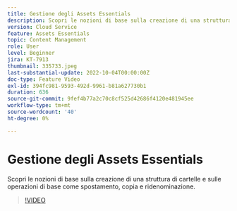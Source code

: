 ```yaml
---
title: Gestione degli Assets Essentials
description: Scopri le nozioni di base sulla creazione di una struttura di cartelle e sulle operazioni di base come spostamento, copia e ridenominazione.
version: Cloud Service
feature: Assets Essentials
topic: Content Management
role: User
level: Beginner
jira: KT-7913
thumbnail: 335733.jpeg
last-substantial-update: 2022-10-04T00:00:00Z
doc-type: Feature Video
exl-id: 394fc981-9593-492d-9961-b81a627730b1
duration: 636
source-git-commit: 9fef4b77a2c70c8cf525d42686f4120e481945ee
workflow-type: tm+mt
source-wordcount: '40'
ht-degree: 0%

---
```


# Gestione degli Assets Essentials

Scopri le nozioni di base sulla creazione di una struttura di cartelle e sulle operazioni di base come spostamento, copia e ridenominazione.

>[!VIDEO](https://video.tv.adobe.com/v/335733?quality=12&learn=on)
